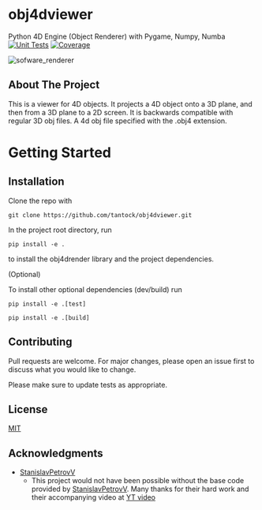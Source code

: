 # obj4dviewer
Python 4D Engine (Object Renderer) with Pygame, Numpy, Numba
[![Unit Tests](https://github.com/tantock/obj4dviewer/actions/workflows/unit-tests.yml/badge.svg)](https://github.com/tantock/obj4dviewer/actions/workflows/unit-tests.yml) [![Coverage](https://github.com/tantock/obj4dviewer/actions/workflows/coverage.yaml/badge.svg)](https://github.com/tantock/obj4dviewer/actions/workflows/coverage.yaml)

![sofware_renderer](screenshots/1.png "sofware_renderer")

## About The Project
This is a viewer for 4D objects. It projects a 4D object onto a 3D plane, and then from a 3D plane to a 2D screen. It is backwards compatible with regular 3D obj files. A 4d obj file specified with the .obj4 extension.

# Getting Started
## Installation
Clone the repo with
```
git clone https://github.com/tantock/obj4dviewer.git
```
In the project root directory, run
```
pip install -e .
```
to install the obj4drender library and the project dependencies.

(Optional)

To install other optional dependencies (dev/build) run
```
pip install -e .[test]
```
```
pip install -e .[build]
```

## Contributing

Pull requests are welcome. For major changes, please open an issue first
to discuss what you would like to change.

Please make sure to update tests as appropriate.

## License

[MIT](https://choosealicense.com/licenses/mit/)

## Acknowledgments

- [StanislavPetrovV](https://github.com/StanislavPetrovV) 
    - This project would not have been possible without the base code provided by [StanislavPetrovV](https://github.com/StanislavPetrovV). Many thanks for their hard work and their accompanying video at [YT video](https://www.youtube.com/watch?v=M_Hx0g5vFko)